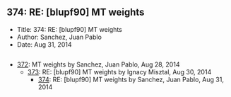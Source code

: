 ## 374: RE: [blupf90] MT weights

- Title: 374: RE: [blupf90] MT weights
- Author: Sanchez, Juan Pablo
- Date: Aug 31, 2014
```

```

- [372](0372.md): MT weights by Sanchez, Juan Pablo, Aug 28, 2014
    - [373](0373.md): RE: [blupf90] MT weights by Ignacy Misztal, Aug 30, 2014
        - [374](0374.md): RE: [blupf90] MT weights by Sanchez, Juan Pablo, Aug 31, 2014
